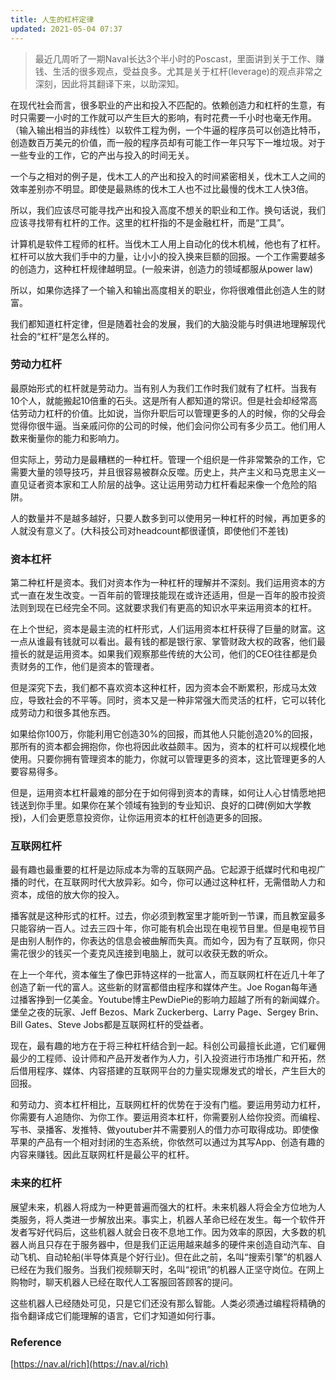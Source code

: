 ```yaml
---
title: 人生的杠杆定律
updated: 2021-05-04 07:37
---
```


> 最近几周听了一期Naval长达3个半小时的Poscast，里面讲到关于工作、赚钱、生活的很多观点，受益良多。尤其是关于杠杆(leverage)的观点非常之深刻，因此将其翻译下来，以助深知。

在现代社会而言，很多职业的产出和投入不匹配的。依赖创造力和杠杆的生意，有时只需要一小时的工作就可以产生巨大的影响，有时花费一千小时也毫无作用。（输入输出相当的非线性）以软件工程为例，一个牛逼的程序员可以创造比特币，创造数百万美元的价值，而一般的程序员却有可能工作一年只写下一堆垃圾。对于一些专业的工作，它的产出与投入的时间无关。

一个与之相对的例子是，伐木工人的产出和投入的时间紧密相关，伐木工人之间的效率差别亦不明显。即使是最熟练的伐木工人也不过比最慢的伐木工人快3倍。

所以，我们应该尽可能寻找产出和投入高度不想关的职业和工作。换句话说，我们应该寻找带有杠杆的工作。这里的杠杆指的不是金融杠杆，而是“工具”。

计算机是软件工程师的杠杆。当伐木工人用上自动化的伐木机械，他也有了杠杆。杠杆可以放大我们手中的力量，让小小的投入换来巨额的回报。一个工作需要越多的创造力，这种杠杆规律越明显。(一般来讲，创造力的领域都服从power law)

所以，如果你选择了一个输入和输出高度相关的职业，你将很难借此创造人生的财富。

我们都知道杠杆定律，但是随着社会的发展，我们的大脑没能与时俱进地理解现代社会的“杠杆”是怎么样的。

### 劳动力杠杆

最原始形式的杠杆就是劳动力。当有别人为我们工作时我们就有了杠杆。当我有10个人，就能搬起10倍重的石头。这是所有人都知道的常识。但是社会却经常高估劳动力杠杆的价值。比如说，当你升职后可以管理更多的人的时候，你的父母会觉得你很牛逼。当亲戚问你的公司的时候，他们会问你公司有多少员工。他们用人数来衡量你的能力和影响力。

但实际上，劳动力是最糟糕的一种杠杆。管理一个组织是一件非常繁杂的工作，它需要大量的领导技巧，并且很容易被群众反噬。历史上，共产主义和马克思主义一直见证者资本家和工人阶层的战争。这让运用劳动力杠杆看起来像一个危险的陷阱。

人的数量并不是越多越好，只要人数多到可以使用另一种杠杆的时候，再加更多的人就没有意义了。(大科技公司对headcount都很谨慎，即使他们不差钱)

### 资本杠杆

第二种杠杆是资本。我们对资本作为一种杠杆的理解并不深刻。我们运用资本的方式一直在发生改变。一百年前的管理技能现在或许还适用，但是一百年的股市投资法则到现在已经完全不同。这就要求我们有更高的知识水平来运用资本的杠杆。

在上个世纪，资本是最主流的杠杆形式，人们运用资本杠杆获得了巨量的财富。这一点从谁最有钱就可以看出。最有钱的都是银行家、掌管财政大权的政客，他们最擅长的就是运用资本。如果我们观察那些传统的大公司，他们的CEO往往都是负责财务的工作，他们是资本的管理者。

但是深究下去，我们都不喜欢资本这种杠杆，因为资本会不断累积，形成马太效应，导致社会的不平等。同时，资本又是一种非常强大而灵活的杠杆，它可以转化成劳动力和很多其他东西。

如果给你100万，你能利用它创造30%的回报，而其他人只能创造20%的回报，那所有的资本都会拥抱你，你也将因此收益颇丰。因为，资本的杠杆可以规模化地使用。只要你拥有管理资本的能力，你就可以管理更多的资本，这比管理更多的人要容易得多。

但是，运用资本杠杆最难的部分在于如何得到资本的青睐，如何让人心甘情愿地把钱送到你手里。如果你在某个领域有独到的专业知识、良好的口碑(例如大学教授)，人们会更愿意投资你，让你运用资本的杠杆创造更多的回报。

### 互联网杠杆

最有趣也最重要的杠杆是边际成本为零的互联网产品。它起源于纸媒时代和电视广播的时代，在互联网时代大放异彩。如今，你可以通过这种杠杆，无需借助人力和资本，成倍的放大你的投入。

播客就是这种形式的杠杆。过去，你必须到教室里才能听到一节课，而且教室最多只能容纳一百人。过去三四十年，你可能有机会出现在电视节目里。但是电视节目是由别人制作的，你表达的信息会被曲解而失真。而如今，因为有了互联网，你只需花很少的钱买一个麦克风连接到电脑上，就可以收获无数的听众。

在上一个年代，资本催生了像巴菲特这样的一批富人，而互联网杠杆在近几十年了创造了新一代的富人。这些新的财富都借由程序和媒体产生。Joe Rogan每年通过播客挣到一亿美金。Youtube博主PewDiePie的影响力超越了所有的新闻媒介。堡垒之夜的玩家、Jeff Bezos、Mark Zuckerberg、Larry Page、Sergey Brin、Bill Gates、Steve Jobs都是互联网杠杆的受益者。

现在，最有趣的地方在于将三种杠杆结合到一起。科创公司最擅长此道，它们雇佣最少的工程师、设计师和产品开发者作为人力，引入投资进行市场推广和开拓，然后借用程序、媒体、内容搭建的互联网平台的力量实现爆发式的增长，产生巨大的回报。

和劳动力、资本杠杆相比，互联网杠杆的优势在于没有门槛。要运用劳动力杠杆，你需要有人追随你、为你工作。要运用资本杠杆，你需要别人给你投资。而编程、写书、录播客、发推特、做youtuber并不需要别人的借力亦可取得成功。即使像苹果的产品有一个相对封闭的生态系统，你依然可以通过为其写App、创造有趣的内容来赚钱。因此互联网杠杆是最公平的杠杆。

### 未来的杠杆

展望未来，机器人将成为一种更普遍而强大的杠杆。未来机器人将会全方位地为人类服务，将人类进一步解放出来。事实上，机器人革命已经在发生。每一个软件开发者写好代码后，这些机器人就会日夜不息地工作。因为效率的原因，大多数的机器人尚且只存在于服务器中，但是我们正运用越来越多的硬件来创造自动汽车、自动飞机、自动轮船(半导体真是个好行业)。但在此之前，名叫“搜索引擎”的机器人已经在为我们服务。当我们视频聊天时，名叫“视讯”的机器人正坚守岗位。在网上购物时，聊天机器人已经在取代人工客服回答顾客的提问。

这些机器人已经随处可见，只是它们还没有那么智能。人类必须通过编程将精确的指令翻译成它们能理解的语言，它们才知道如何行事。

### Reference

[https://nav.al/rich](https://nav.al/rich)

<!-- LikeBtn.com BEGIN -->
<span class="likebtn-wrapper" data-identifier="item_1"></span>
<script>(function(d,e,s){if(d.getElementById("likebtn_wjs"))return;a=d.createElement(e);m=d.getElementsByTagName(e)[0];a.async=1;a.id="likebtn_wjs";a.src=s;m.parentNode.insertBefore(a, m)})(document,"script","//w.likebtn.com/js/w/widget.js");</script>
<!-- LikeBtn.com END -->



